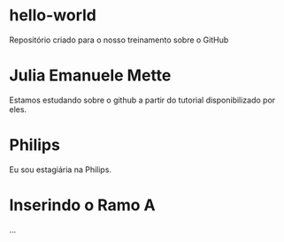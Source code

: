 # hello-world
Repositório criado para o nosso treinamento sobre o GitHub
# Julia Emanuele Mette
Estamos estudando sobre o github a partir do tutorial disponibilizado por eles.
# Philips
Eu sou estagiária na Philips.
# Inserindo o Ramo A
...
